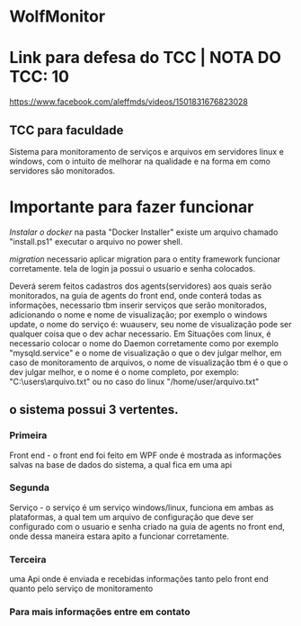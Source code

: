 # WolfMonitor
# Link para defesa do TCC | NOTA DO TCC: 10
https://www.facebook.com/aleffmds/videos/1501831676823028

## TCC para faculdade

Sistema para monitoramento de serviços e arquivos em servidores linux e windows, com o intuito de melhorar na qualidade e na forma em como servidores são monitorados.

# Importante para fazer funcionar
*Instalar o docker*
na pasta "Docker Installer" existe um arquivo chamado "install.ps1"
executar o arquivo no power shell.

*migration*
necessario aplicar migration para o entity framework funcionar corretamente.
tela de login ja possui o usuario e senha colocados.

Deverá serem feitos cadastros dos agents(servidores) aos quais serão monitorados, na guia de agents do front end, onde conterá todas as informações, necessario tbm inserir serviços que serão monitorados, adicionando o nome e nome de visualização; por exemplo o windows update, o nome do serviço é: wuauserv, seu nome de visualização pode ser qualquer coisa que o dev achar necessario.
Em Situações com linux, é necessario colocar o nome do Daemon corretamente como por exemplo "mysqld.service" e o nome de visualização o que o dev julgar melhor, em caso de monitoramento de arquivos, o nome de visualização tbm é o que o dev julgar melhor, e o nome é o nome completo, por exemplo: "C:\users\arquivo.txt" ou no caso do linux "/home/user/arquivo.txt" 

## o sistema possui 3 vertentes.

### Primeira
Front end -  o front end foi feito em WPF onde é mostrada as informações salvas na base de dados do sistema, a qual fica em uma api

### Segunda
Serviço - o serviço é um serviço windows/linux, funciona em ambas as plataformas, a qual tem um arquivo de configuração que deve ser configurado com o usuario e senha criado na guia de agents no front end, onde dessa maneira estara apito a funcionar corretamente.

### Terceira
uma Api onde é enviada e recebidas informações tanto pelo front end quanto pelo serviço de monitoramento

### Para mais informações entre em contato
